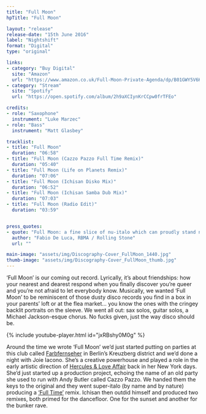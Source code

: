 ```yaml
---
title: "Full Moon"
hpTitle: "Full Moon"

layout: "release"
release-date: "15th June 2016"
label: "Nightshift"
format: "Digital"
type: "original"

links:
- category: "Buy Digital"
  site: "Amazon"
  url: "https://www.amazon.co.uk/Full-Moon-Private-Agenda/dp/B01GWY5V6K/ref=sr_1_3?s=dmusic&ie=UTF8&qid=1528460124&sr=1-3-mp3-albums-bar-strip-0&keywords=private+agenda"
- category: "Stream"
  site: "Spotify"
  url: "https://open.spotify.com/album/2h9aXCIynKrCCpw0frTFEo"

credits:
- role: "Saxophone"
  instrument: "Luke Marzec"
- role: "Bass"
  instrument: "Matt Glasbey"

tracklist:
- title: "Full Moon"
  duration: "06:58"
- title: "Full Moon (Cazzo Pazzo Full Time Remix)"
  duration: "05:40"
- title: "Full Moon (Life on Planets Remix)"
  duration: "07:06"
- title: "Full Moon (Ichisan Disko Mix)"
  duration: "06:52"
- title: "Full Moon (Ichisan Samba Dub Mix)"
  duration: "07:03"
- title: "Full Moon (Radio Edit)"
  duration: "03:59"


press_quotes:
- quote: "Full Moon: a fine slice of nu-italo which can proudly stand next to old classics like Funky Family or Gaz Nevada"
  author: "Fabio De Luca, RBMA / Rolling Stone"
  url: ""

main-image: "assets/img/Discography-Cover_FullMoon_1440.jpg"
thumb-image: "assets/img/Discography-Cover_FullMoon_thumb.jpg"
---
```


‘Full Moon’ is our coming out record. Lyrically, it’s about friendships: how your nearest and dearest respond when you finally discover you’re queer and you’re not afraid to let everybody know.  Musically, we wanted ‘Full Moon’ to be reminiscent of those dusty disco records you find in a box in your parents’ loft or at the flea market... you know the ones with the cringey backlit portraits on the sleeve. We went all out: sax solos, guitar solos, a Michael Jackson-esque chorus. No fucks given, just the way disco should be.

{% include youtube-player.html id="jxRBshy0M0g" %}

Around the time we wrote ‘Full Moon’ we’d just started putting on parties at this club called [Farbfernseher](https://www.residentadvisor.net/events/844621) in Berlin’s Kreuzberg district and we’d done a night with Joie Iacono. She’s a creative powerhouse and played a role in the early artistic direction of [Hercules & Love Affair](http://herculesandloveaffair.net/) back in her New York days.  She’d just started up a production project, echoing the name of an old party she used to run with Andy Butler called Cazzo Pazzo. We handed them the keys to the original and they went super-italo (by name and by nature) producing a [‘Full Time’](https://www.discogs.com/label/10661-Full-Time-Records) remix. Ichisan then outdid himself and produced two remixes, both primed for the dancefloor. One for the sunset and another for the bunker rave. 
